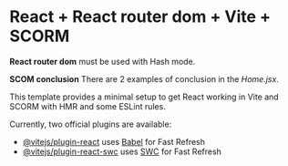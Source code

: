 # React + React router dom + Vite + SCORM

**React router dom** must be used with Hash mode.

**SCOM conclusion** There are 2 examples of conclusion in the _Home.jsx_.

This template provides a minimal setup to get React working in Vite and SCORM with HMR and some ESLint rules.

Currently, two official plugins are available:

- [@vitejs/plugin-react](https://github.com/vitejs/vite-plugin-react/blob/main/packages/plugin-react/README.md) uses [Babel](https://babeljs.io/) for Fast Refresh
- [@vitejs/plugin-react-swc](https://github.com/vitejs/vite-plugin-react-swc) uses [SWC](https://swc.rs/) for Fast Refresh
